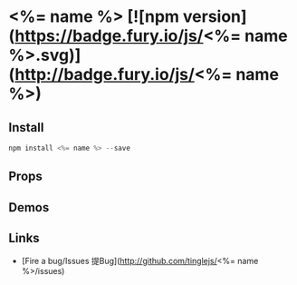 # <%= name %> [![npm version](https://badge.fury.io/js/<%= name %>.svg)](http://badge.fury.io/js/<%= name %>)

## Install

```js
npm install <%= name %> --save
```

## Props

## Demos

## Links

- [Fire a bug/Issues 提Bug](http://github.com/tinglejs/<%= name %>/issues)